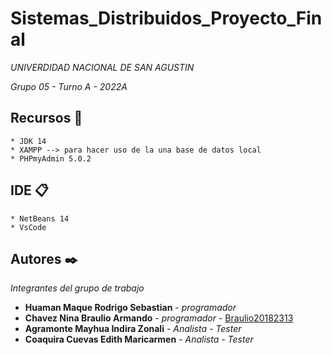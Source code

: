 # Sistemas_Distribuidos_Proyecto_Final

_UNIVERDIDAD NACIONAL DE SAN AGUSTIN_

_Grupo 05 - Turno A - 2022A_

## Recursos 🚀

    * JDK 14
    * XAMPP --> para hacer uso de la una base de datos local
    * PHPmyAdmin 5.0.2

## IDE 📋

    * NetBeans 14
    * VsCode

## Autores ✒️

_Integrantes del grupo de trabajo_

* **Huaman Maque Rodrigo Sebastian** - *programador* 
* **Chavez Nina Braulio Armando** - *programador* - [Braulio20182313](https://github.com/Braulio20182313)
* **Agramonte Mayhua Indira Zonali** - *Analista - Tester*
* **Coaquira Cuevas Edith Maricarmen** - *Analista - Tester*
